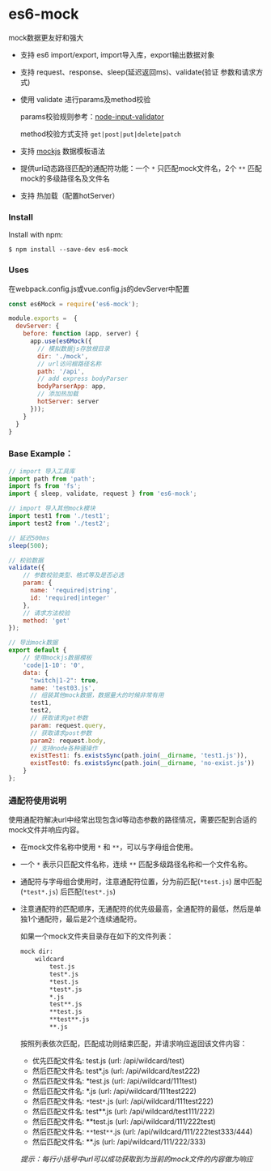 # es6-mock
mock数据更友好和强大

* 支持 es6 import/export, import导入库，export输出数据对象
* 支持 request、response、sleep(延迟返回ms)、validate(验证 参数和请求方式)
* 使用 validate 进行params及method校验
  
    params校验规则参考：[node-input-validator](https://www.npmjs.com/package/node-input-validator)

    method校验方式支持 ```get|post|put|delete|patch```
  
* 支持 [mockjs](http://mockjs.com/examples.html) 数据模板语法
* 提供url动态路径匹配的通配符功能：一个 ```*``` 只匹配mock文件名，2个 ```**``` 匹配mock的多级路径名及文件名
* 支持 热加载（配置hotServer）

### Install
Install with npm:

`$ npm install --save-dev es6-mock`

### Uses

在webpack.config.js或vue.config.js的devServer中配置

```javascript
const es6Mock = require('es6-mock');

module.exports =  {
  devServer: {
    before: function (app, server) {
      app.use(es6Mock({
        // 模拟数据js存放根目录
        dir: './mock',
        // url访问根路径名称 
        path: '/api',
        // add express bodyParser
        bodyParserApp: app,
        // 添加热加载
        hotServer: server
      }));
    }
  }
}
```

### Base Example：

```javascript
// import 导入工具库
import path from 'path';
import fs from 'fs';
import { sleep, validate, request } from 'es6-mock';

// import 导入其他mock模块
import test1 from './test1';
import test2 from './test2';

// 延迟500ms
sleep(500);

// 校验数据
validate({
    // 参数校验类型、格式等及是否必选
    param: {
      name: 'required|string',
      id: 'required|integer'
    },
    // 请求方法校验
    method: 'get'
});

// 导出mock数据
export default {
    // 使用mockjs数据模板
    'code|1-10': '0',
    data: {
      "switch|1-2": true,
      name: 'test03.js',
      // 组装其他mock数据，数据量大的时候非常有用
      test1,
      test2,
      // 获取请求get参数
      param: request.query,
      // 获取请求post参数
      param2: request.body,
      // 支持node各种骚操作
      existTest1: fs.existsSync(path.join(__dirname, 'test1.js')),
      existTest0: fs.existsSync(path.join(__dirname, 'no-exist.js'))
    }
};
```


### 通配符使用说明
使用通配符解决url中经常出现包含id等动态参数的路径情况，需要匹配到合适的mock文件并响应内容。

* 在mock文件名称中使用 ```*``` 和 ```**```，可以与字母组合使用。
* 一个 ```*``` 表示只匹配文件名称，连续 ```**``` 匹配多级路径名称和一个文件名称。
* 通配符与字母组合使用时，注意通配符位置，分为前匹配(```*test.js```) 居中匹配(```*test*.js```) 后匹配(```test*.js```)
* 注意通配符的匹配顺序，无通配符的优先级最高，全通配符的最低，然后是单独1个通配符，最后是2个连续通配符。
  
  如果一个mock文件夹目录存在如下的文件列表：
  
    ```html
    mock dir:
        wildcard
            test.js
            test*.js
            *test.js
            *test*.js
            *.js
            test**.js
            **test.js
            **test**.js
            **.js
    ```
  
  按照列表依次匹配，匹配成功则结束匹配，并请求响应返回该文件内容：
  * 优先匹配文件名: test.js (url: /api/wildcard/test)
  * 然后匹配文件名: test*.js (url: /api/wildcard/test222)
  * 然后匹配文件名: *test.js (url: /api/wildcard/111test)
  * 然后匹配文件名: *.js (url: /api/wildcard/111test222)
  * 然后匹配文件名: ```*```test```*```.js (url: /api/wildcard/111test222)
  * 然后匹配文件名: test**.js (url: /api/wildcard/test111/222)
  * 然后匹配文件名: **test.js (url: /api/wildcard/111/222test)
  * 然后匹配文件名: ```**```test```**```.js (url: /api/wildcard/111/222test333/444)
  * 然后匹配文件名: **.js (url: /api/wildcard/111/222/333)

  _提示：每行小括号中url可以成功获取到为当前的mock文件的内容做为响应_
